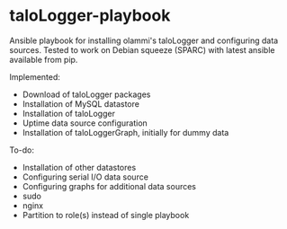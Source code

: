 # taloLogger-playbook
Ansible playbook for installing olammi's taloLogger and configuring data sources.
Tested to work on Debian squeeze (SPARC) with latest ansible available from pip.

Implemented:
 - Download of taloLogger packages
 - Installation of MySQL datastore
 - Installation of taloLogger
 - Uptime data source configuration
 - Installation of taloLoggerGraph, initially for dummy data 

To-do:
 - Installation of other datastores
 - Configuring serial I/O data source
 - Configuring graphs for additional data sources
 - sudo
 - nginx
 - Partition to role(s) instead of single playbook
